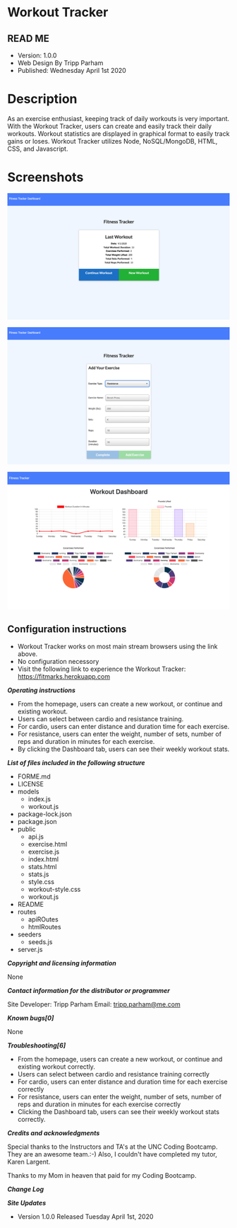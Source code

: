 # Workout Tracker

## READ ME
*   Version: 1.0.0
*   Web Design By Tripp Parham
*   Published: Wednesday April 1st 2020

# Description
As an exercise enthusiast, keeping track of daily workouts is very important.  With the Workout Tracker, users can create and easily track their daily workouts.  Workout statistics are displayed in graphical format to easily track gains or loses. Workout Tracker utilizes Node, NoSQL/MongoDB, HTML, CSS, and Javascript.

# Screenshots

![Fitness Tracker Image](./public//img/Fitness.png)


![Fitness Tracker Image](./public//img/Fitness2.png)


![Fitness Tracker Image](./public/img/Fitness3.png)


## Configuration instructions
* Workout Tracker works on most main stream browsers using the link above.
* No configuration necessory
* Visit the following link to experience the Workout Tracker:
https://fitmarks.herokuapp.com 

**_Operating instructions_**

-   From the homepage, users can create a new workout, or continue and existing workout.
-   Users can select between cardio and resistance training.
-   For cardio, users can enter distance and duration time for each exercise.
-   For resistance, users can enter the weight, number of sets, number of reps and duration in minutes for each exercise.
-   By clicking the Dashboard tab, users can see their weekly workout stats.

**_List of files included in the following structure_**

-   FORME.md
-   LICENSE
-   models
    -   index.js
    -   workout.js
-   package-lock.json
-   package.json
-   public
    -   api.js
    -   exercise.html
    -   exercise.js
    -   index.html
    -   stats.html
    -   stats.js
    -   style.css
    -   workout-style.css
    -   workout.js
-   README
-   routes
    -   apiROutes
    -   htmlRoutes
-   seeders
    -   seeds.js
-   server.js

**_Copyright and licensing information_**

None

**_Contact information for the distributor or programmer_**

Site Developer: Tripp Parham Email: tripp.parham@me.com

**_Known bugs[0]_**

None

**_Troubleshooting[6]_**

-   From the homepage, users can create a new workout, or continue and existing workout correctly.
-   Users can select between cardio and resistance training correctly
-   For cardio, users can enter distance and duration time for each exercise correctly
-   For resistance, users can enter the weight, number of sets, number of reps and duration in minutes for each exercise correctly
-   Clicking the Dashboard tab, users can see their weekly workout stats correctly.

**_Credits and acknowledgments_**

Special thanks to the Instructors and TA's at the UNC Coding Bootcamp. They are an awesome team.:-) Also, I couldn't have completed my tutor, Karen Largent.

Thanks to my Mom in heaven that paid for my Coding Bootcamp.

**_Change Log_**

**_Site Updates_**

-   Version 1.0.0 Released Tuesday April 1st, 2020

